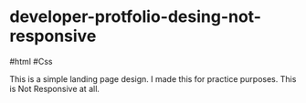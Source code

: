 # developer-protfolio-desing-not-responsive
#html #Css

This is a simple landing page design. I  made this for practice purposes.
This is Not Responsive at all.
